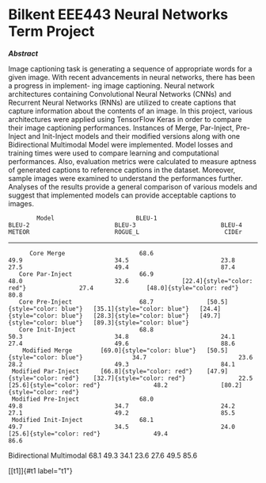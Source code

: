 # Bilkent EEE443 Neural Networks Term Project

***Abstract***

Image captioning task is generating a sequence of appropriate words for a given image. With recent advancements in neural networks, there has been a progress in implement- ing image captioning. Neural network architectures containing Convolutional Neural Networks (CNNs) and Recurrent Neural Networks (RNNs) are utilized to create captions that capture information about the contents of an image. In this project, various architectures were applied using TensorFlow Keras in order to compare their image captioning performances. Instances of Merge, Par-Inject, Pre-Inject and Init-Inject models and their modified versions along with one Bidirectional Multimodal Model were implemented. Model losses and training times were used to compare learning and computational performances. Also, evaluation metrics were calculated to measure aptness of generated captions to reference captions in the dataset. Moreover, sample images were examined to understand the performances further. Analyses of the results provide a general comparison of various models and suggest that implemented models can provide acceptable captions to images.


            Model                       BLEU-1                        BLEU-2                        BLEU-3                        BLEU-4                        METEOR                        ROGUE_L                        CIDEr
  -------------------------- ----------------------------- ----------------------------- ----------------------------- ----------------------------- ----------------------------- ----------------------------- -----------------------------
          Core Merge                     68.6                          49.9                          34.5                          23.8                          27.5                          49.4                          87.4
       Core Par-Inject                   66.9                          48.0                          32.6               [22.4]{style="color: red"}               27.4               [48.0]{style="color: red"}               80.8
       Core Pre-Inject                   68.7               [50.5]{style="color: blue"}   [35.1]{style="color: blue"}   [24.4]{style="color: blue"}   [28.3]{style="color: blue"}   [49.7]{style="color: blue"}   [89.3]{style="color: blue"}
       Core Init-Inject                  68.8                          50.3                          34.8                          24.1                          27.4                          49.6                          88.6
        Modified Merge        [69.0]{style="color: blue"}   [50.5]{style="color: blue"}              34.7                          23.6                          28.2                          49.3                          84.1
     Modified Par-Inject      [66.8]{style="color: red"}    [47.9]{style="color: red"}    [32.7]{style="color: red"}               22.5               [25.6]{style="color: red"}               48.2               [80.2]{style="color: red"}
     Modified Pre-Inject                 68.0                          49.8                          34.7                          24.2                          27.1                          49.2                          85.5
     Modified Init-Inject                68.1                          49.7                          34.5                          24.0               [25.6]{style="color: red"}               49.4                          86.6
   Bidirectional Multimodal              68.1                          49.3                          34.1                          23.6                          27.6                          49.5                          85.6

[\[t1\]]{#t1 label="t1"}




